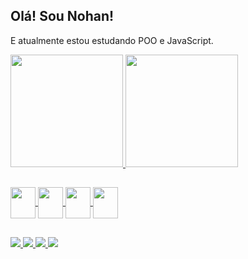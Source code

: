 ## Olá! Sou Nohan!
  E atualmente estou estudando POO e JavaScript.

<div>
  <a href="htttps://github.com/NouanGust">
  <img height="180em" src="https://github-readme-stats.vercel.app/api?username=NouanGust&show_icons=true&theme=onedark&include_all_commits=true&count_private=true"/>
  <img height="180em" src="https://github-readme-stats.vercel.app/api/top-langs/?username=NouanGust&layout=compact&theme=onedark"/>
</div>
  
##
  
<div>
  <img align="center" height="50" width="40" src="https://cdn.jsdelivr.net/gh/devicons/devicon/icons/html5/html5-original.svg" />
  <img align="center" height="50" width="40" src="https://cdn.jsdelivr.net/gh/devicons/devicon/icons/css3/css3-original.svg" />
  <img align="center" height="50" width="40" src="https://cdn.jsdelivr.net/gh/devicons/devicon/icons/javascript/javascript-original.svg" />
  <img align="center" height="50" width="40" src="https://cdn.jsdelivr.net/gh/devicons/devicon/icons/bootstrap/bootstrap-original.svg" />
</div>
  
##

<div>
  <a href="mailto:nohan.gnb@gmail.com"><img src="https://img.shields.io/badge/Gmail-D14836?style=for-the-badge&logo=gmail&logoColor=white" target="_blank">
  <a href="https://www.instagram.com/pao_galatic0/"><img src="https://img.shields.io/badge/Instagram-E4405F?style=for-the-badge&logo=instagram&logoColor=white" target="_blank">
  <a href="https://www.linkedin.com/in/nohan-gustavo-nunes-bernardo-493060224/"><img src="https://img.shields.io/badge/LinkedIn-0077B5?style=for-the-badge&logo=linkedin&logoColor=white" target="_blank">
    <a href="https://www.twitch.tv/paogalatic0"><img src="https://img.shields.io/badge/Twitch-9146FF?style=for-the-badge&logo=twitch&logoColor=white" target="_blank">
</div>
